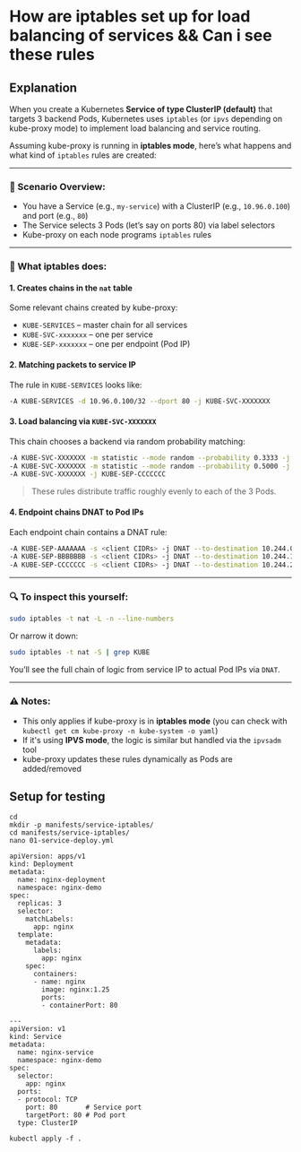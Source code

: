 # How are iptables set up for load balancing of services && Can i see these rules 

## Explanation 

When you create a Kubernetes **Service of type ClusterIP (default)** that targets 3 backend Pods, Kubernetes uses `iptables` (or `ipvs` depending on kube-proxy mode) to implement load balancing and service routing.

Assuming kube-proxy is running in **iptables mode**, here’s what happens and what kind of `iptables` rules are created:

---

### 🔧 Scenario Overview:

- You have a Service (e.g., `my-service`) with a ClusterIP (e.g., `10.96.0.100`) and port (e.g., `80`)
- The Service selects 3 Pods (let’s say on ports 80) via label selectors
- Kube-proxy on each node programs `iptables` rules

---

### 🔁 What iptables does:

#### 1. **Creates chains in the `nat` table**
Some relevant chains created by kube-proxy:

- `KUBE-SERVICES` – master chain for all services
- `KUBE-SVC-xxxxxxx` – one per service
- `KUBE-SEP-xxxxxxx` – one per endpoint (Pod IP)

#### 2. **Matching packets to service IP**
The rule in `KUBE-SERVICES` looks like:

```bash
-A KUBE-SERVICES -d 10.96.0.100/32 --dport 80 -j KUBE-SVC-XXXXXXX
```

#### 3. **Load balancing via `KUBE-SVC-XXXXXXX`**
This chain chooses a backend via random probability matching:

```bash
-A KUBE-SVC-XXXXXXX -m statistic --mode random --probability 0.3333 -j KUBE-SEP-AAAAAAA
-A KUBE-SVC-XXXXXXX -m statistic --mode random --probability 0.5000 -j KUBE-SEP-BBBBBBB
-A KUBE-SVC-XXXXXXX -j KUBE-SEP-CCCCCCC
```

> These rules distribute traffic roughly evenly to each of the 3 Pods.

#### 4. **Endpoint chains DNAT to Pod IPs**
Each endpoint chain contains a DNAT rule:

```bash
-A KUBE-SEP-AAAAAAA -s <client CIDRs> -j DNAT --to-destination 10.244.0.5:8080
-A KUBE-SEP-BBBBBBB -s <client CIDRs> -j DNAT --to-destination 10.244.1.3:8080
-A KUBE-SEP-CCCCCCC -s <client CIDRs> -j DNAT --to-destination 10.244.2.7:8080
```

---

### 🔍 To inspect this yourself:

```bash
sudo iptables -t nat -L -n --line-numbers
```

Or narrow it down:

```bash
sudo iptables -t nat -S | grep KUBE
```

You’ll see the full chain of logic from service IP to actual Pod IPs via `DNAT`.

---

### ⚠️ Notes:

- This only applies if kube-proxy is in **iptables mode** (you can check with `kubectl get cm kube-proxy -n kube-system -o yaml`)
- If it's using **IPVS mode**, the logic is similar but handled via the `ipvsadm` tool
- kube-proxy updates these rules dynamically as Pods are added/removed


## Setup for testing 

```
cd
mkdir -p manifests/service-iptables/
cd manifests/service-iptables/
nano 01-service-deploy.yml
```
```
apiVersion: apps/v1
kind: Deployment
metadata:
  name: nginx-deployment
  namespace: nginx-demo
spec:
  replicas: 3
  selector:
    matchLabels:
      app: nginx
  template:
    metadata:
      labels:
        app: nginx
    spec:
      containers:
      - name: nginx
        image: nginx:1.25
        ports:
        - containerPort: 80

---
apiVersion: v1
kind: Service
metadata:
  name: nginx-service
  namespace: nginx-demo
spec:
  selector:
    app: nginx
  ports:
  - protocol: TCP
    port: 80       # Service port
    targetPort: 80 # Pod port
  type: ClusterIP
```

```
kubectl apply -f .
```
